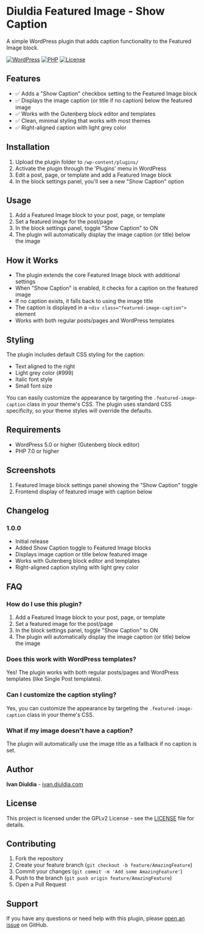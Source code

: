 # Diuldia Featured Image - Show Caption

A simple WordPress plugin that adds caption functionality to the Featured Image block.

[![WordPress](https://img.shields.io/badge/WordPress-5.0+-blue.svg)](https://wordpress.org/)
[![PHP](https://img.shields.io/badge/PHP-7.0+-green.svg)](https://php.net/)
[![License](https://img.shields.io/badge/License-GPLv2-red.svg)](https://www.gnu.org/licenses/gpl-2.0.html)

## Features

- ✅ Adds a "Show Caption" checkbox setting to the Featured Image block
- ✅ Displays the image caption (or title if no caption) below the featured image
- ✅ Works with the Gutenberg block editor and templates
- ✅ Clean, minimal styling that works with most themes
- ✅ Right-aligned caption with light grey color

## Installation

1. Upload the plugin folder to `/wp-content/plugins/`
2. Activate the plugin through the 'Plugins' menu in WordPress
3. Edit a post, page, or template and add a Featured Image block
4. In the block settings panel, you'll see a new "Show Caption" option

## Usage

1. Add a Featured Image block to your post, page, or template
2. Set a featured image for the post/page
3. In the block settings panel, toggle "Show Caption" to ON
4. The plugin will automatically display the image caption (or title) below the image

## How it Works

- The plugin extends the core Featured Image block with additional settings
- When "Show Caption" is enabled, it checks for a caption on the featured image
- If no caption exists, it falls back to using the image title
- The caption is displayed in a `<div class="featured-image-caption">` element
- Works with both regular posts/pages and WordPress templates

## Styling

The plugin includes default CSS styling for the caption:
- Text aligned to the right
- Light grey color (#999)
- Italic font style
- Small font size

You can easily customize the appearance by targeting the `.featured-image-caption` class in your theme's CSS. The plugin uses standard CSS specificity, so your theme styles will override the defaults.

## Requirements

- WordPress 5.0 or higher (Gutenberg block editor)
- PHP 7.0 or higher

## Screenshots

1. Featured Image block settings panel showing the "Show Caption" toggle
2. Frontend display of featured image with caption below

## Changelog

### 1.0.0
- Initial release
- Added Show Caption toggle to Featured Image blocks
- Displays image caption or title below featured image
- Works with Gutenberg block editor and templates
- Right-aligned caption styling with light grey color

## FAQ

### How do I use this plugin?

1. Add a Featured Image block to your post, page, or template
2. Set a featured image for the post/page
3. In the block settings panel, toggle "Show Caption" to ON
4. The plugin will automatically display the image caption (or title) below the image

### Does this work with WordPress templates?

Yes! The plugin works with both regular posts/pages and WordPress templates (like Single Post templates).

### Can I customize the caption styling?

Yes, you can customize the appearance by targeting the `.featured-image-caption` class in your theme's CSS.

### What if my image doesn't have a caption?

The plugin will automatically use the image title as a fallback if no caption is set.

## Author

**Ivan Diuldia** - [ivan.diuldia.com](https://ivan.diuldia.com)

## License

This project is licensed under the GPLv2 License - see the [LICENSE](https://www.gnu.org/licenses/gpl-2.0.html) file for details.

## Contributing

1. Fork the repository
2. Create your feature branch (`git checkout -b feature/AmazingFeature`)
3. Commit your changes (`git commit -m 'Add some AmazingFeature'`)
4. Push to the branch (`git push origin feature/AmazingFeature`)
5. Open a Pull Request

## Support

If you have any questions or need help with this plugin, please [open an issue](https://github.com/ivans3m/featured-image-caption/issues) on GitHub.